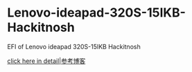 # Lenovo-ideapad-320S-15IKB-Hackitnosh
EFI of Lenovo ideapad 320S-15IKB Hackitnosh

[click here in detail|参考博客](https://blog.csdn.net/weixin_48319333/article/details/125051064?spm=1001.2014.3001.5501)
